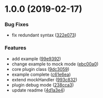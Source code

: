 # 1.0.0 (2019-02-17)


### Bug Fixes

* fix redundant syntax ([322e073](https://github.com/Kntt/vue-js-bridge/commit/322e073))


### Features

* add example ([99e9392](https://github.com/Kntt/vue-js-bridge/commit/99e9392))
* change example to mock mode ([ebc00a0](https://github.com/Kntt/vue-js-bridge/commit/ebc00a0))
* core plugin class ([9dc3059](https://github.com/Kntt/vue-js-bridge/commit/9dc3059))
* example complete ([c61e6ea](https://github.com/Kntt/vue-js-bridge/commit/c61e6ea))
* extend mockHandler ([993c832](https://github.com/Kntt/vue-js-bridge/commit/993c832))
* plugin debug mode ([238cca3](https://github.com/Kntt/vue-js-bridge/commit/238cca3))
* update readme ([4d1a3e4](https://github.com/Kntt/vue-js-bridge/commit/4d1a3e4))



